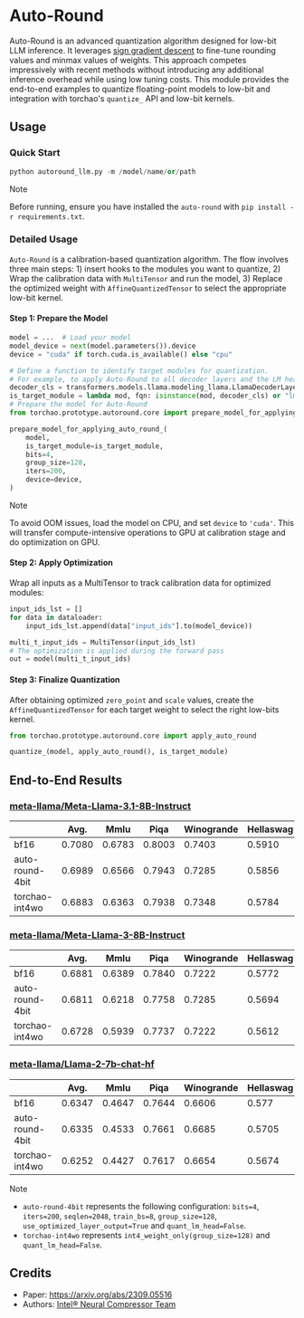 # Auto-Round

Auto-Round is an advanced quantization algorithm designed for low-bit LLM inference. It leverages [sign gradient descent](https://arxiv.org/abs/1905.12938) to fine-tune rounding values and minmax values of weights. This approach competes impressively with recent methods without introducing any additional inference overhead while using low tuning costs. This module provides the end-to-end examples to quantize floating-point models to low-bit and integration with torchao's `quantize_` API and low-bit kernels.

## Usage

### Quick Start

```python
python autoround_llm.py -m /model/name/or/path
```


> [!NOTE]
> Before running, ensure you have installed the `auto-round` with `pip install -r requirements.txt`.


### Detailed Usage
`Auto-Round` is a calibration-based quantization algorithm. The flow involves three main steps: 1) insert hooks to the modules you want to quantize, 2) Wrap the calibration data with `MultiTensor` and run the model, 3) Replace the optimized weight with `AffineQuantizedTensor` to select the appropriate low-bit kernel.

#### Step 1: Prepare the Model
```python
model = ...  # Load your model
model_device = next(model.parameters()).device
device = "cuda" if torch.cuda.is_available() else "cpu"

# Define a function to identify target modules for quantization.
# For example, to apply Auto-Round to all decoder layers and the LM head in a Llama model:
decoder_cls = transformers.models.llama.modeling_llama.LlamaDecoderLayer
is_target_module = lambda mod, fqn: isinstance(mod, decoder_cls) or "lm_head" in fqn
# Prepare the model for Auto-Round
from torchao.prototype.autoround.core import prepare_model_for_applying_auto_round_

prepare_model_for_applying_auto_round_(
    model,
    is_target_module=is_target_module,
    bits=4,
    group_size=128,
    iters=200,
    device=device,
)
```
> [!NOTE]
> To avoid OOM issues, load the model on CPU, and set `device` to `'cuda'`. This will transfer compute-intensive operations to GPU at calibration stage and do optimization on GPU.

#### Step 2: Apply Optimization
Wrap all inputs as a MultiTensor to track calibration data for optimized modules:

```python
input_ids_lst = []
for data in dataloader:
    input_ids_lst.append(data["input_ids"].to(model_device))

multi_t_input_ids = MultiTensor(input_ids_lst)
# The optimization is applied during the forward pass
out = model(multi_t_input_ids)
```
#### Step 3: Finalize Quantization
After obtaining optimized `zero_point` and `scale` values, create the `AffineQuantizedTensor` 
for each target weight to select the right low-bits kernel.

```python
from torchao.prototype.autoround.core import apply_auto_round

quantize_(model, apply_auto_round(), is_target_module)
```

## End-to-End Results
### [meta-llama/Meta-Llama-3.1-8B-Instruct](https://huggingface.co/meta-llama/Meta-Llama-3.1-8B-Instruct)
|                 | Avg.    | Mmlu   | Piqa   | Winogrande | Hellaswag | Lambada_openai |
| --------------  | ------- | ------ | ------ | ---------- | --------- | -------------- |
| bf16            | 0.7080  | 0.6783 | 0.8003 | 0.7403     | 0.5910    | 0.7303         |
| auto-round-4bit | 0.6989  | 0.6566 | 0.7943 | 0.7285     | 0.5856    | 0.7295         |
| torchao-int4wo  | 0.6883  | 0.6363 | 0.7938 | 0.7348     | 0.5784    | 0.6980          |

### [meta-llama/Meta-Llama-3-8B-Instruct](https://huggingface.co/meta-llama/Meta-Llama-3-8B-Instruct)
|                 | Avg.    | Mmlu   | Piqa   | Winogrande | Hellaswag | Lambada_openai |
| --------------  | ------- | ------ | ------ | ---------- | --------- | -------------- |
| bf16            | 0.6881 | 0.6389 | 0.7840 | 0.7222     | 0.5772    | 0.7184         |
| auto-round-4bit | 0.6811 | 0.6218 | 0.7758 | 0.7285     | 0.5694    | 0.7101         |
| torchao-int4wo  | 0.6728 | 0.5939 | 0.7737 | 0.7222     | 0.5612    | 0.7132         |


### [meta-llama/Llama-2-7b-chat-hf](https://huggingface.co/meta-llama/Llama-2-7b-chat-hf)
|                 | Avg.    | Mmlu   | Piqa   | Winogrande | Hellaswag | Lambada_openai |
| --------------  | ------- | ------ | ------ | ---------- | --------- | -------------- |
| bf16            | 0.6347  | 0.4647 | 0.7644 | 0.6606     | 0.577     | 0.7070         |
| auto-round-4bit | 0.6335  | 0.4533 | 0.7661 | 0.6685     | 0.5705    | 0.7091         |
| torchao-int4wo  | 0.6252  | 0.4427 | 0.7617 | 0.6654     | 0.5674    | 0.6889         |

> [!NOTE]
> - `auto-round-4bit` represents the following configuration: `bits=4`, `iters=200`, `seqlen=2048`, `train_bs=8`, `group_size=128`, `use_optimized_layer_output=True` and `quant_lm_head=False`. <br>
> - `torchao-int4wo` represents `int4_weight_only(group_size=128)` and `quant_lm_head=False`.


## Credits

- Paper: https://arxiv.org/abs/2309.05516
- Authors: [Intel® Neural Compressor Team](https://github.com/intel/neural-compressor)
